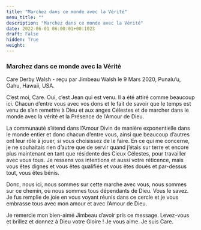 ```yaml
---
title: "Marchez dans ce monde avec la Vérité"
menu_title: ""
description: "Marchez dans ce monde avec la Vérité"
date: 2022-06-01 06:00:01+00:1023
draft: False
hidden: True
weight:
---
```

### Marchez dans ce monde avec la Vérité

Care Derby Walsh - reçu par Jimbeau Walsh le 9 Mars 2020, Punalu’u, Oahu, Hawaii, USA.

C’est moi, Care. Oui, c’est Jean qui est venu. Il a été attiré comme beaucoup ici. Chacun d’entre vous avec vos dons et le fait de savoir que le temps est venu de s’en remettre à Dieu et aux anges Célestes et de marcher dans le monde avec la vérité et la Présence de l’Amour de Dieu.

La communauté s’étend dans l’Amour Divin de manière exponentielle dans le monde entier et donc chacun d’entre vous, ainsi que beaucoup d’autres ont leur rôle à jouer, si vous choisissez de le faire. En ce qui me concerne, je ne souhaitais rien d’autre que de servir quand j’étais sur terre et encore plus maintenant en tant que résidente des Cieux Célestes, pour travailler avec vous tous. Je ressens vos intentions et aussi votre réticence, mais vous êtes dignes et vous êtes qualifiés et vous êtes doués et par-dessus tout, vous êtes bénis.

Donc, nous ici, nous sommes sur cette marche avec vous, nous sommes sur ce chemin, où nous sommes tous dépendants de Dieu. Vous le savez. Je fus remplie de joie en vous voyant réunis dans ce cercle et je vous embrasse tous avec mon amour et avec l’Amour de Dieu.

Je remercie mon bien-aimé Jimbeau d’avoir pris ce message. Levez-vous et brillez et donnez à Dieu votre Gloire ! Je vous aime. Je suis Care.
